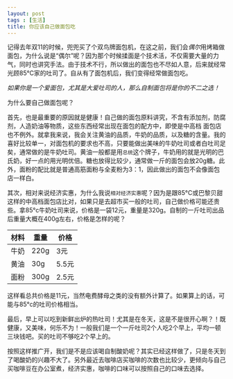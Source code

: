 ```yaml
---
layout: post
tags : [生活]
title: 你应该自己做面包吃
---
```


记得去年双11的时候，兜兜买了个双鸟牌面包机，在这之前，我们会*偶尔*用烤箱做面包，为什么说是“偶尔”呢？因为那个时候揉面是个技术活，不仅需要大量的力气，同时也讲究手法。由于技术不行，所以做出的面包也不尽如人意，后来就经常光顾85°C家的吐司了。自从有了面包机后，我们变得经常做面包吃。

*如果你是一个爱面包，尤其是大爱吐司的人，那么自制面包将是你的不二之选！*

为什么要自己做面包呢？

首先，也是最重要的原因就是健康！自己做的面包原料讲究，不含有添加剂，防腐剂，人造奶油等物质，这些东西经常出现在面包的配方中，即使是中高档
面包店也不例外。就拿我来说，我会关注黄油的品质，牛奶的品质，以及糖的含量。我的喜好比较单一，对面包机的要求也不高，只要能做出美味的牛奶吐司或者白吐司足矣，通常做的是牛奶吐司。黄油一般都是用`总统`这个牌子，牛奶用的就是光明的巴氏奶，好一点的用光明优倍。糖也放得比较少，通常做一斤的面包会放20g糖。此外，面粉的配比就是普通高筋面粉与全麦粉为3：1，因此做出的面包不会像面包店一样白。

其次，相对来说经济实惠，为什么我说`相对经济实惠`呢？因为是跟85°C或巴黎贝甜这样的中高档面包店比对，如果只是去超市买一般的吐司，自己做价格可能还贵些。拿85°c牛奶吐司来说，价格是一袋12元，重量是320g。自制的一斤吐司出品后重量大概在400g左右，价格是怎样的呢？


材料|重量|价格
-----|------|------
牛奶|220g|3元
黄油|30g|5.5元
面粉|300g|2.5元

这样看总共价格是11元，当然电费酵母之类的没有额外计算了。如果算上的话，可能与85°c的吐司价格相当。

最后，早上可以吃到新鲜出炉的热吐司！尤其是在冬天，这是不是很开心啊？！既健康，又美味，何乐不为！一般我们是一个一斤吐司2个人吃2个早上，平均一顿三块钱吧。买的吐司不够吃2个早上的。

按照这样推广开，我们是不是应该喝自制酸奶呢？其实已经这样做了，只是冬天到了喝酸奶的兴趣不大了。另外最近去咖啡店买咖啡的次数也比较少，更倾向与自己买咖啡豆在办公室煮，经济实惠，咖啡的口味可以按照自己的口味去选择。